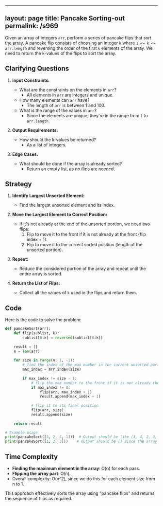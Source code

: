 
---
layout: page
title:  Pancake Sorting-out
permalink: /s969
---

Given an array of integers `arr`, perform a series of pancake flips that sort the array. A pancake flip consists of choosing an integer `k` where `1 <= k <= arr.length` and reversing the order of the first `k` elements of the array. We need to return the k-values of the flips to sort the array.

## Clarifying Questions

1. **Input Constraints:**
   - What are the constraints on the elements in `arr`? 
     - All elements in `arr` are integers and unique.
   - How many elements can `arr` have? 
     - The length of `arr` is between 1 and 100.
   - What is the range of the values in `arr`?
     - Since the elements are unique, they're in the range from `1` to `arr.length`.

2. **Output Requirements:**
   - How should the k-values be returned? 
     - As a list of integers.

3. **Edge Cases:**
   - What should be done if the array is already sorted?
     - Return an empty list, as no flips are needed.

## Strategy

1. **Identify Largest Unsorted Element:**
   - Find the largest unsorted element and its index.
   
2. **Move the Largest Element to Correct Position:**
   - If it's not already at the end of the unsorted portion, we need two flips:
     1. Flip to move it to the front if it is not already at the front (flip index + 1).
     2. Flip to move it to the correct sorted position (length of the unsorted portion).
   
3. **Repeat:**
   - Reduce the considered portion of the array and repeat until the entire array is sorted.

4. **Return the List of Flips:**
   - Collect all the values of `k` used in the flips and return them.

## Code

Here is the code to solve the problem:

```python
def pancakeSort(arr):
    def flip(sublist, k):
        sublist[0:k] = reversed(sublist[0:k])
    
    result = []
    n = len(arr)
    
    for size in range(n, 1, -1):
        # find the index of the max number in the current unsorted portion of the array
        max_index = arr.index(size)
        
        if max_index != size - 1:
            # flip the max number to the front if it is not already the front
            if max_index != 0:
                flip(arr, max_index + 1)
                result.append(max_index + 1)
            
            # flip it to its final position
            flip(arr, size)
            result.append(size)
    
    return result

# Example usage
print(pancakeSort([3, 2, 4, 1]))  # Output should be like [3, 4, 2, 3, 2]
print(pancakeSort([1, 2, 3]))    # Output should be [] since the array is already sorted
```

## Time Complexity

- **Finding the maximum element in the array**: O(n) for each pass.
- **Flipping the array part**: O(n).
- Overall complexity: O(n^2), since we do this for each element size from n to 1.

This approach effectively sorts the array using "pancake flips" and returns the sequence of flips as required.